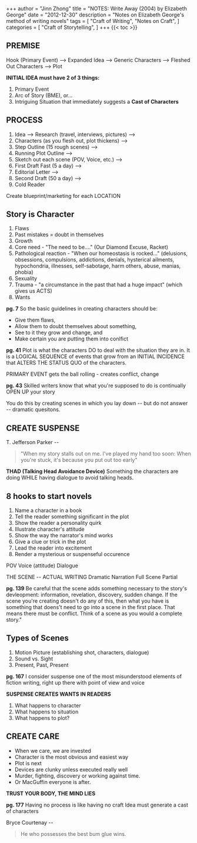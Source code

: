 +++
author = "Jinn Zhong"
title = "NOTES: Write Away (2004) by Elizabeth George"
date = "2012-12-30"
description = "Notes on Elizabeth George's method of writing novels"
tags = [
    "Craft of Writing",
    "Notes on Craft",
]
categories = [
    "Craft of Storytelling",
]
+++
{{< toc >}}

## PREMISE
Hook (Primary Event) --> Expanded Idea --> Generic Characters --> Fleshed Out Characters --> Plot

**INITIAL IDEA must have 2 of 3 things:**
1. Primary Event
2. Arc of Story (BME), or...
3. Intriguing Situation that immediately suggests a **Cast of Characters**

## PROCESS
1. Idea --> Research (travel, interviews, pictures) -->
2. Characters  (as you flesh out, plot thickens) -->
3. Step Outline (15 rough scenes) -->
4. Running Plot Outline -->
5. Sketch out each scene (POV, Voice, etc.) -->
6. First Draft Fast (5 a day) -->
7. Editorial Letter -->
8. Second Draft (50 a day) -->
9. Cold Reader

Create blueprint/marketing for each LOCATION

## Story is Character

1. Flaws
2. Past mistakes = doubt in themselves
3. Growth
4. Core need - "The need to be…." (Our Diamond Excuse, Racket)
5. Pathological reaction - "When our homeostasis is rocked…" (delusions, obsessions, compulsions, addictions, denials, hysterical ailments, hypochondria, illnesses, self-sabotage, harm others, abuse, manias, phobia)
6. Sexuality
7. Trauma - "a circumstance in the past that had a huge impact" (which gives us ACTS)
8. Wants

**pg. 7**
So the basic guidelines in creating characters should be:
* Give them flaws,
* Allow them to doubt themselves about something,
* See to it they grow and change, and
* Make certain you are putting them into conlfict

**pg. 41**
Plot is what the characters DO to deal with the situation they are in. It is a LOGICAL SEQUENCE of events that grow from an INITIAL INCIDENCE that ALTERS THE STATUS QUO of the characters.

PRIMARY EVENT gets the ball rolling - creates conflict, change

**pg. 43**
Skilled writers know that what you're supposed to do is continually OPEN UP your story

You do this by creating scenes in which you lay down -- but do not answer -- dramatic quesitons. 

## CREATE SUSPENSE

T. Jefferson Parker --
> "When my story stalls out on me. I've played my hand too soon: When you're stuck, it's because you put out too early"

**THAD (Talking Head  Avoidance Device)**
Something the characters are doing WHILE having dialogue to avoid talking heads.

## 8 hooks to start novels
1. Name a character in a book
2. Tell the reader something significant in the plot
3. Show the reader a personality quirk
4. Illustrate character's attitude
5. Show the way the narrator's mind works
6. Give a clue or trick in the plot
7. Lead the reader into excitement
8. Render a mysterious or suspenseful occurence

POV
Voice (attitude)
Dialogue

THE SCENE -- ACTUAL WRITING
Dramatic Narration
Full Scene
Partial

**pg. 139**
Be careful that the scene adds something necessary to the story's devleopment: information, revelation, discovery, sudden change. If the scene you're creating doesn't do any of this, then what you have is something that doens't need to go into a scene in the first place. That means there must be conflict. Think of a scene as you would a complete story."

## Types of Scenes
1. Motion Picture (establishing shot, characters, dialogue)
2. Sound vs. Sight
3. Present, Past, Present

**pg. 167**
I consider suspense one of the most misunderstood elements of fiction writing, right up there with point of view and voice

**SUSPENSE CREATES WANTS IN READERS**
1. What happens to character
2. What happens to situation
3. What happens to plot?

## CREATE CARE
* When we care, we are invested
* Character is the most obvious and easiest way
* Plot is next
* Devices are clunky unless executed really well
* Murder, fighting, discovery or working against time.
* Or MacGuffin everyone is after.

**TRUST YOUR BODY, THE MIND LIES**

**pg. 177**
Having no process is like having no craft
Idea must generate a cast of characters

Bryce Courtenay -- 
> He who possesses the best bum glue wins.
